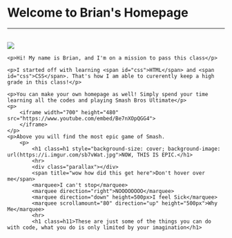 
<head>
  <style>
    #css {
    color: #0ff
}

.h1 {
    color: #fff;
    font-size: 4em;
    font-weight: bolder;
    text-align: center;
    padding: 260px;
    text-shadow: 2px 2px #000
}

.h11 {
    color: #00ff7f
}

.parallax {
    background-image: url(https://images.unsplash.com/photo-1526374965328-7f61d4dc18c5?ixlib=rb-1.2.1&ixid=eyJhcHBfaWQiOjEyMDd9&w=1000&q=80);
    height: 500px;
    background-attachment: fixed;
    background-position: center;
    background-repeat: no-repeat;
    background-size: cover
}

body {
    background-color: #ff4500;
    font-family: arial;
    text-align: center
}

h1 {
    color: #0f0
}

img.profilePic {
    width: 200px
}

p {
    font-size: 18px;
    color: #fff
}

canvas {
    border: 1px solid #000;
    background-color: #fff
}

span {
    font-size: 20px;
    font-family: comic sans ms
}
    </style>
  <title>Brian's Homepage</title>
</head>

<body>
    <h1>Welcome to Brian's Homepage</h1>
    <hr>
    <br>
    <img class="profilePic" src="https://i.redd.it/mfr35o1w18931.jpg">

    <p>Hi! My name is Brian, and I'm on a mission to pass this class</p>

    <p>I started off with learning <span id="css">HTML</span> and <span id="css">CSS</span>. That's how I am able to curerently keep a high grade in this class!</p>

    <p>You can make your own homepage as well! Simply spend your time learning all the codes and playing Smash Bros Ultimate</p>
    <p>
        <iframe width="700" height="480" src="https://www.youtube.com/embed/Be7nXOpQGG4">
        </iframe>
    </p>
    <p>Above you will find the most epic game of Smash.
        <p>
            <h1 class=h1 style="background-size: cover; background-image: url(https://i.imgur.com/sb7vWat.jpg">NOW, THIS IS EPIC.</h1>
            <hr>
            <div class="parallax"></div>
            <span title="wow how did this get here">Don't hover over me</span>
            <marquee>I can't stop</marquee>
            <marquee direction="right">NOOOOOOOO</marquee>
            <marquee direction="down" height=500px>I feel Sick</marquee>
            <marquee scrollamount="80" direction="up" height="500px">Why Me</marquee>
            <hr>
            <h1 class=h11>These are just some of the things you can do with code, what you do is only limited by your imagination</h1>

</body>

